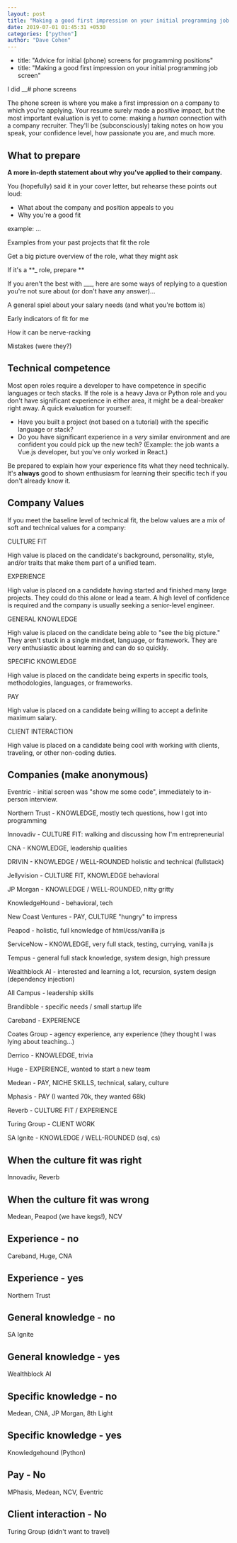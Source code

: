 ```yaml
---
layout: post
title: "Making a good first impression on your initial programming job screen"
date: 2019-07-01 01:45:31 +0530
categories: ["python"]
author: "Dave Cohen"
---
```


- title: "Advice for initial (phone) screens for programming positions"
- title: "Making a good first impression on your initial programming job screen"

I did \_\_# phone screens

The phone screen is where you make a first impression on a company to which you're applying. Your resume surely made a positive impact, but the most important evaluation is yet to come: making a _human_ connection with a company recruiter. They'll be (subconsciously) taking notes on how you speak, your confidence level, how passionate you are, and much more.

## What to prepare

**A more in-depth statement about why you've applied to their company.**

You (hopefully) said it in your cover letter, but rehearse these points out loud:

- What about the company and position appeals to you
- Why you're a good fit

example: ...

Examples from your past projects that fit the role

Get a big picture overview of the role, what they might ask

If it's a **\_ role, prepare **

If you aren't the best with \_\_\_, here are some ways of replying to a question you're not sure about (or don't have any answer)...

A general spiel about your salary needs (and what you're bottom is)

Early indicators of fit for me

How it can be nerve-racking

Mistakes (were they?)

## Technical competence

Most open roles require a developer to have competence in specific languages or tech stacks. If the role is a heavy Java or Python role and you don't have significant experience in either area, it might be a deal-breaker right away. A quick evaluation for yourself:

- Have you built a project (not based on a tutorial) with the specific language or stack?
- Do you have significant experience in a _very_ similar environment and are confident you could pick up the new tech? (Example: the job wants a Vue.js developer, but you've only worked in React.)

Be prepared to explain how your experience fits what they need technically. It's **always** good to shown enthusiasm for learning their specific tech if you don't already know it.

## Company Values

If you meet the baseline level of technical fit, the below values are a mix of soft and technical values for a company:

CULTURE FIT

High value is placed on the candidate's background, personality, style, and/or traits that make them part of a unified team.

EXPERIENCE

High value is placed on a candidate having started and finished many large projects. They could do this alone or lead a team. A high level of confidence is required and the company is usually seeking a senior-level engineer.

GENERAL KNOWLEDGE

High value is placed on the candidate being able to "see the big picture." They aren't stuck in a single mindset, language, or framework. They are very enthusiastic about learning and can do so quickly.

SPECIFIC KNOWLEDGE

High value is placed on the candidate being experts in specific tools, methodologies, languages, or frameworks.

PAY

High value is placed on a candidate being willing to accept a definite maximum salary.

CLIENT INTERACTION

High value is placed on a candidate being cool with working with clients, traveling, or other non-coding duties.

## Companies (make anonymous)

Eventric - initial screen was "show me some code", immediately to in-person interview.

Northern Trust - KNOWLEDGE, mostly tech questions, how I got into programming

Innovadiv - CULTURE FIT: walking and discussing how I'm entrepreneurial

CNA - KNOWLEDGE, leadership qualities

DRIVIN - KNOWLEDGE / WELL-ROUNDED holistic and technical (fullstack)

Jellyvision - CULTURE FIT, KNOWLEDGE behavioral

JP Morgan - KNOWLEDGE / WELL-ROUNDED, nitty gritty

KnowledgeHound - behavioral, tech

New Coast Ventures - PAY, CULTURE "hungry" to impress

Peapod - holistic, full knowledge of html/css/vanilla js

ServiceNow - KNOWLEDGE, very full stack, testing, currying, vanilla js

Tempus - general full stack knowledge, system design, high pressure

Wealthblock AI - interested and learning a lot, recursion, system design (dependency injection)

All Campus - leadership skills

Brandibble - specific needs / small startup life

Careband - EXPERIENCE

Coates Group - agency experience, any experience (they thought I was lying about teaching...)

Derrico - KNOWLEDGE, trivia

Huge - EXPERIENCE, wanted to start a new team

Medean - PAY, NICHE SKILLS, technical, salary, culture

Mphasis - PAY (I wanted 70k, they wanted 68k)

Reverb - CULTURE FIT / EXPERIENCE

Turing Group - CLIENT WORK

SA Ignite - KNOWLEDGE / WELL-ROUNDED (sql, cs)

## When the culture fit was right

Innovadiv, Reverb

## When the culture fit was wrong

Medean, Peapod (we have kegs!), NCV

## Experience - no

Careband, Huge, CNA

## Experience - yes

Northern Trust

## General knowledge - no

SA Ignite

## General knowledge - yes

Wealthblock AI

## Specific knowledge - no

Medean, CNA, JP Morgan, 8th Light

## Specific knowledge - yes

Knowledgehound (Python)

## Pay - No

MPhasis, Medean, NCV, Eventric

## Client interaction - No

Turing Group (didn't want to travel)
